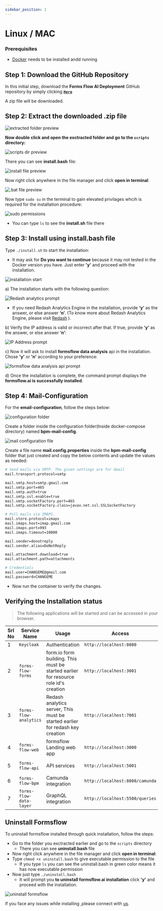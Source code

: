 ```yaml
---
sidebar_position: 1
---
```


# Linux / MAC

### Prerequisites

- [Docker](https://docs.docker.com/desktop/install/linux/) needs to be installed andd running

## Step 1: Download the GitHub Repository

In this initial step, download the **Forms Flow AI Deployment** GitHub repository by simply clicking [**` Here `**](https://github.com/AOT-Technologies/forms-flow-ai-deployment/archive/refs/heads/main.zip)

A zip file will be downloaded.


## Step 2: Extract the downloaded .zip file

![extracted folder preview](../static/img/linux/extracted.png)


**Now double click and open the exctracted folder and go to the `scripts` directory:**

![scripts dir preview](../static/img/linux/scripts-dir.png)


There you can see  **install.bash** file:

![install file preview](../static/img/linux/install-file.png)


Now right click anywhere in the file manager  and click **open in terminal**:

![.bat file preview](../static/img/linux/open-in-terminal.png)


Now type `sudo su` in the terminal to gain elevated privilages whcih is required for the installation procedure:

![sudo permissions](../static/img/linux/sudo-su.png)
- You can type `ls` to see the **install.sh** file there


## Step 3: Install using install.bash file

Type `./install.sh` to start the installation:

- It may ask for **Do you want to continue** because it may not tested in the Docker version you have. Just enter **'y'** and proceed with the installation.

![installation start](../static/img/linux/installation-start.png)


a) The installation starts with the following question:

![Redash analytics prompt](../static/img/linux/analytics-prompt.png)
- If you need Redash Analytics Engine in the installation, provide **‘y’** as the answer, or else answer **‘n’**. (To know more about Redash Analytics Engine, please visit [Redash](https://redash.io/help/) ).


b) Verify the IP address is valid or incorrect after that. If true, provide **‘y’** as the answer, or else answer **‘n’**:

![IP Address prompt](../static/img/linux/ip-address-prompt.png)


c) Now it will ask to install **formsflow data analysis** api in the installation. Chose **'y'** or **'n'** according to your preference:

![formsflow data analysis api prompt](../static/img/linux/formsflow-analytics-api-prompt.png)


d) Once the installation is complete, the command prompt displays the **formsflow.ai is successfully installed**.


## Step 4: Mail-Configuration

For the **email-configuration**, follow the steps below:

![configuration folder](../static/img/linux/config-dir.png)

Create a folder inside the configuration folder(Inside docker-compose directory) named **bpm-mail-config**.

![mail configuration file](../static/img/linux/config.png)

Create a file name **mail.config.properties** inside the **bpm-mail-config** folder that just created and copy the below contents and update the values as needed:

```bash
# Send mails via SMTP. The given settings are for Gmail 
mail.transport.protocol=smtp

mail.smtp.host=smtp.gmail.com
mail.smtp.port=465
mail.smtp.auth=true
mail.smtp.ssl.enable=true
mail.smtp.socketFactory.port=465
mail.smtp.socketFactory.class=javax.net.ssl.SSLSocketFactory

# Poll mails via IMAPS.
mail.store.protocol=imaps
mail.imaps.host=imap.gmail.com
mail.imaps.port=993
mail.imaps.timeout=10000

mail.sender=donotreply
mail.sender.alias=DoNotReply

mail.attachment.download=true
mail.attachment.path=attachments

# Credentials
mail.user=CHANGEME@gmail.com
mail.password=CHANGEME

```

- Now run the container to verify the changes.


## Verifying the Installation status

> The following applications will be started and can be accessed in your browser.

 Srl No | Service Name | Usage | Access | Default credentials (userName / Password)|
--- | --- | --- | --- | --- 
1|`Keycloak`|Authentication|`http://localhost:8080`| `admin/changeme`
2|`forms-flow-forms`|form.io form building. This must be started earlier for resource role id's creation|`http://localhost:3001`|`admin@example.com/changeme`
3|`forms-flow-analytics`|Redash analytics server, This must be started earlier for redash key creation|`http://localhost:7001`|Use the credentials used for registration / [Default user credentials](https://github.com/AOT-Technologies/forms-flow-ai-deployment/blob/main/docs/forms-flow-ai-properties.md)
4|`forms-flow-web`|formsflow Landing web app|`http://localhost:3000`|[Default user credentials](https://github.com/AOT-Technologies/forms-flow-ai-deployment/blob/main/docs/forms-flow-ai-properties.md)
5|`forms-flow-api`|API services|`http://localhost:5001`|`Authorization tocken from keycloak role based user credentials`
6|`forms-flow-bpm`|Camunda integration|`http://localhost:8000/camunda`| [Default user credentials](https://github.com/AOT-Technologies/forms-flow-ai-deployment/blob/main/docs/forms-flow-ai-properties.md)
7|`forms-flow-data-layer`|GraphQL integration|`http://localhost:5500/queries`| 


## Uninstall Formsflow

To uninstall formsflow installed through quick installation, follow the steps:
- Go to the folder you exctracted earlier and go to the `scripts` directory
  - There you can see **uninstall.bash** file
- Now right click anywhere in the file manager  and click **open in terminal**:
- Type `chmod +x uninstall.bash` to give executable permission to the file
  - If you type `ls` you can see the uninstall.bash in green color means it has now executable permission
- Now just type `./uninstall.bash`
  - It will prompt you **to uninstall formsflow.ai installation** click **'y'** and proceed with the installation.

![uninstall formsflow](../static/img/linux/uninstall.png)


If you face any issues while installing ,please connect with [us](https://github.com/AOT-Technologies/forms-flow-ai/issues).
